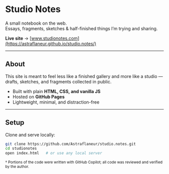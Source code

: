 # Studio Notes

A small notebook on the web.  
Essays, fragments, sketches & half-finished things I’m trying and sharing.  

**Live site** → [www.studionotes.com](https://astraflaneur.github.io/studio.notes/)

---

## About
This site is meant to feel less like a finished gallery and more like a studio —  
drafts, sketches, and fragments collected in public.  

- Built with plain **HTML, CSS, and vanilla JS**  
- Hosted on **GitHub Pages**  
- Lightweight, minimal, and distraction-free  

---

## Setup
Clone and serve locally:

```bash
git clone https://github.com/Astraflaneur/studio.notes.git
cd studionotes
open index.html   # or use any local server
```

<sub>† Portions of the code were written with GitHub Copilot; all code was reviewed and verified by the author.</sub>
